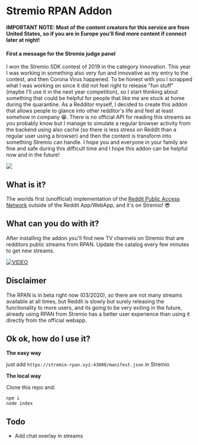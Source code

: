 # Stremio RPAN Addon

**IMPORTANT NOTE: Most of the content creators for this service are from United States, so if you are in Europe you'll find more content if connect later at night!**

#### First a message for the Stremio judge panel
I won the Stremio SDK contest of 2019 in the category Innovation. This year I was
working in something also very fun and innovative as my entry to the contest, and then
Corona Virus happened. To be honest with you I scrapped what I was working on
since it did not feel right to release "fun stuff" (maybe I'll use it in the 
next year competition), so I start thinking about something that could be helpful
for people that like me are stuck at home during the quarantine. As a 
Redditor myself, I decided to create this addon that allows people to glance 
into other redditor's life and feel at least somehow in company 😁. There is no
official API for reading this streams as you probably know but I manage to 
simulate a regular browser activity from the backend using also cache (so
there is less stress on Reddit than a regular user using a browser) and then
the content is transform into something Stremio can handle. I hope you and everyone
in your family are fine and safe during this difficult time and I hope this
addon can be helpful now and in the future!



<img src="https://i.paste.pics/366154d3900121bb7dd48c63f136ba2a.png" >


## What is it?
The worlds first (unofficial) implementation of the [Reddit Public Access
 Network](https://reddit.com/rpan) outside of the Reddit App/WebApp, and it's 
 on Stremio! 😎


## What can you do with it?
After installing the addon you'll find new TV channels on Stremio that are 
redditors public streams from RPAN. Update the catalog every few minutes to get new streams.

[![VIDEO](https://img.youtube.com/vi/T_rCapON75Q/0.jpg)](https://youtu.be/T_rCapON75Q)


## Disclaimer
The RPAN is in beta right now (03/2020), so there are not many streams available 
at all times, but Reddit is slowly but surely releasing the functionality to more users, and its 
going to be very exiting in the future, already using RPAN from Stremio has
a better user experience than using it directly from the official webapp.

## Ok ok, how do I use it?

**The easy way**

just add `https://stremio-rpan.xyz:43000/manifest.json` in Stremio

**The local way**

Clone this repo and:

```
npm i
node index
```

## Todo

- Add chat overlay in streams
